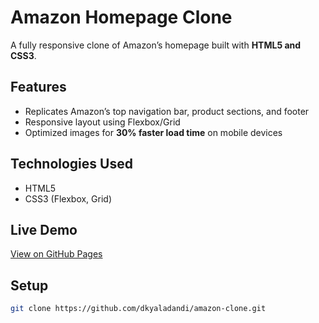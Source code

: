 # Amazon Homepage Clone

A fully responsive clone of Amazon’s homepage built with **HTML5 and CSS3**.

## Features
- Replicates Amazon’s top navigation bar, product sections, and footer
- Responsive layout using Flexbox/Grid
- Optimized images for **30% faster load time** on mobile devices

## Technologies Used
- HTML5
- CSS3 (Flexbox, Grid)

## Live Demo
[View on GitHub Pages](https://dkyaladandi.github.io/amazon-clone)

## Setup
```bash
git clone https://github.com/dkyaladandi/amazon-clone.git

